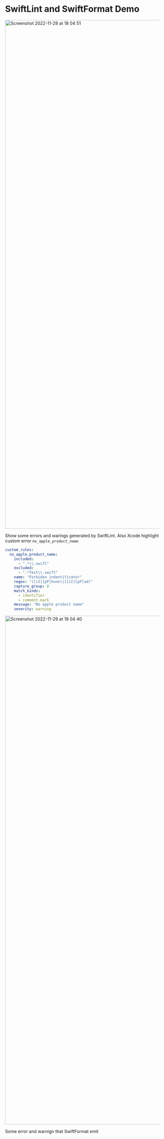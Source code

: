# SwiftLint and SwiftFormat Demo

<img width="1660" alt="Screenshot 2022-11-29 at 18 04 51" src="https://user-images.githubusercontent.com/17071211/204552517-b4f0675d-68be-4366-8c93-e31ea93968a1.png">

Show some errors and warings generated by SwiftLint. Also Xcode highlight custom error `no_apple_product_name`

```yml
custom_rules:
  no_apple_product_name:
    included:
      - ".*\\.swift"  
    excluded:
      - ".*Test\\.swift"
    name: "Forbiden indentificator"
    regex: "([iI][pP]hone)|([iI][pP]ad)"
    capture_group: 0
    match_kinds:
      - identifier
      - comment.mark
    message: "No apple product name"
    severity: warning
```    

<img width="1660" alt="Screenshot 2022-11-29 at 18 04 40" src="https://user-images.githubusercontent.com/17071211/204552470-b5b8480b-c04c-4585-851c-9ede82032e28.png">

Some error and warnign that SwiftFormat emit
